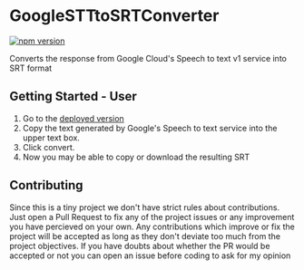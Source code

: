 # GoogleSTTtoSRTConverter
[![npm version](https://badge.fury.io/js/gstt-to-srt-converter.svg)](https://badge.fury.io/js/gstt-to-srt-converter)

Converts the response from Google Cloud's Speech to text v1 service into SRT format

## Getting Started - User
1. Go to the [deployed version](https://luismayo.github.io/GoogleSTTtoSRTConverter/)
2. Copy the text generated by Google's Speech to text service into the upper text box.
3. Click convert.
4. Now you may be able to copy or download the resulting SRT

## Contributing
Since this is a tiny project we don't have strict rules about contributions. Just open a Pull Request to fix any of the project issues or any improvement you have percieved on your own. Any contributions which improve or fix the project will be accepted as long as they don't deviate too much from the project objectives. If you have doubts about whether the PR would be accepted or not you can open an issue before coding to ask for my opinion
